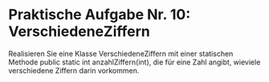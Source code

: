 # Praktische Aufgabe Nr. 10: VerschiedeneZiffern

Realisieren Sie eine Klasse VerschiedeneZiffern mit einer statischen Methode public static int anzahlZiffern(int), die für eine Zahl angibt, wieviele verschiedene Ziffern darin vorkommen.
